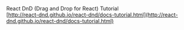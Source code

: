 React DnD (Drag and Drop for React) Tutorial
<br/>[http://react-dnd.github.io/react-dnd/docs-tutorial.html](http://react-dnd.github.io/react-dnd/docs-tutorial.html)

